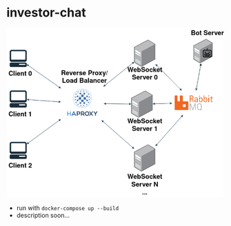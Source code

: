 # investor-chat


![Diagram](media/diagram.png)

* run with `docker-compose up --build`
* description soon...
